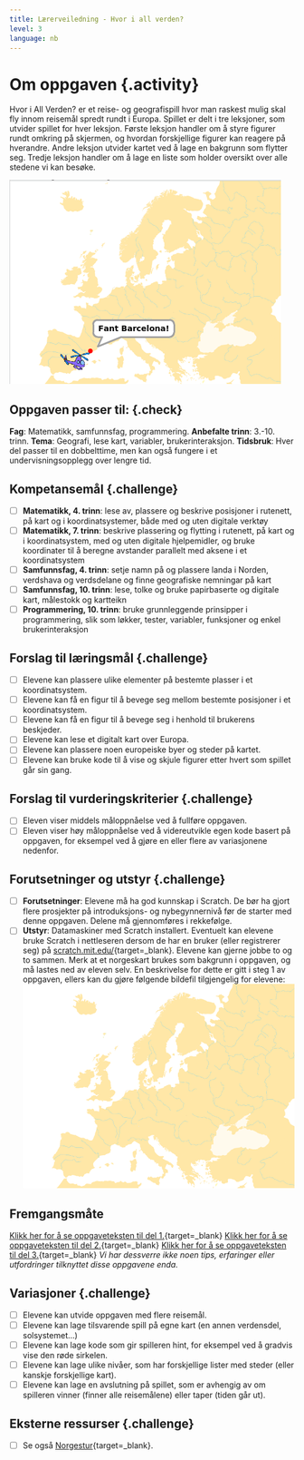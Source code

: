 ```yaml
---
title: Lærerveiledning - Hvor i all verden?
level: 3
language: nb
---
```


# Om oppgaven {.activity}
Hvor i All Verden? er et reise- og geografispill hvor man raskest
mulig skal fly innom reisemål spredt rundt i Europa. Spillet er delt i tre leksjoner, som utvider spillet for hver leksjon. Første leksjon handler om å styre figurer rundt omkring på skjermen, og hvordan forskjellige figurer kan reagere på hverandre. Andre leksjon utvider kartet ved å lage en bakgrunn som flytter seg. Tredje leksjon handler om å lage en liste som holder oversikt over alle stedene vi kan besøke.

![](hvor_i_all_verden_1.png)

## Oppgaven passer til: {.check}
 __Fag__: Matematikk, samfunnsfag, programmering.
__Anbefalte trinn__: 3.-10. trinn.
__Tema__: Geografi, lese kart, variabler, brukerinteraksjon.
__Tidsbruk__: Hver del passer til en dobbelttime, men kan også fungere i et undervisningsopplegg over lengre tid.

## Kompetansemål {.challenge}
- [ ] __Matematikk, 4. trinn__: lese av, plassere og beskrive posisjoner i rutenett, på kart og i koordinatsystemer, både med og uten digitale verktøy
- [ ] __Matematikk, 7. trinn__: beskrive plassering og flytting i rutenett, på kart og i koordinatsystem, med og uten digitale hjelpemidler, og bruke koordinater til å beregne avstander parallelt med aksene i et koordinatsystem
- [ ] __Samfunnsfag, 4. trinn__: setje namn på og plassere landa i Norden, verdshava og verdsdelane og finne geografiske nemningar på kart
- [ ] __Samfunnsfag, 10. trinn__: lese, tolke og bruke papirbaserte og digitale kart, målestokk og kartteikn
- [ ] __Programmering, 10. trinn__: bruke grunnleggende prinsipper i programmering, slik som løkker, tester, variabler, funksjoner og enkel brukerinteraksjon

## Forslag til læringsmål {.challenge}
- [ ] Elevene kan plassere ulike elementer på bestemte plasser i et koordinatsystem.
- [ ] Elevene kan få en figur til å bevege seg mellom bestemte posisjoner i et koordinatsystem.
- [ ] Elevene kan få en figur til å bevege seg i henhold til brukerens beskjeder.
- [ ] Elevene kan lese et digitalt kart over Europa.
- [ ] Elevene kan plassere noen europeiske byer og steder på kartet.
- [ ] Elevene kan bruke kode til å vise og skjule figurer etter hvert som spillet går sin gang.

## Forslag til vurderingskriterier {.challenge}
- [ ] Eleven viser middels måloppnåelse ved å fullføre oppgaven.
- [ ] Eleven viser høy måloppnåelse ved å videreutvikle egen kode basert på oppgaven, for eksempel ved å gjøre en eller flere av variasjonene nedenfor.

## Forutsetninger og utstyr {.challenge}
- [ ] __Forutsetninger__: Elevene må ha god kunnskap i Scratch. De bør ha gjort flere prosjekter på introduksjons- og nybegynnernivå før de starter med denne oppgaven. Delene må gjennomføres i rekkefølge.
- [ ] __Utstyr__: Datamaskiner med Scratch installert. Eventuelt kan elevene bruke Scratch i nettleseren dersom de har en bruker (eller registrerer seg) på [scratch.mit.edu/](http://scratch.mit.edu/){target=_blank}. Elevene kan gjerne jobbe to og to sammen. Merk at et norgeskart brukes som bakgrunn i oppgaven, og må lastes ned av eleven selv. En beskrivelse for dette er gitt i steg 1 av oppgaven, ellers kan du gjøre følgende bildefil tilgjengelig for elevene:
![](europakart.png)

## Fremgangsmåte
[Klikk her for å se oppgaveteksten til del 1.](../hvor_i_all_verden_del1/hvor_i_all_verden_1.html){target=_blank}
[Klikk her for å se oppgaveteksten til del 2.](../hvor_i_all_verden_del2/hvor_i_all_verden_2.html){target=_blank}
[Klikk her for å se oppgaveteksten til del 3.](../hvor_i_all_verden_del3/hvor_i_all_verden_3.html){target=_blank}
_Vi har dessverre ikke noen tips, erfaringer eller utfordringer tilknyttet disse oppgavene enda._

## Variasjoner {.challenge}
- [ ] Elevene kan utvide oppgaven med flere reisemål.
- [ ] Elevene kan lage tilsvarende spill på egne kart (en annen verdensdel, solsystemet...)
- [ ] Elevene kan lage kode som gir spilleren hint, for eksempel ved å gradvis vise den røde sirkelen.
- [ ] Elevene kan lage ulike nivåer, som har forskjellige lister med steder (eller kanskje forskjellige kart).
- [ ] Elevene kan lage en avslutning på spillet, som er avhengig av om spilleren vinner (finner alle reisemålene) eller taper (tiden går ut).

## Eksterne ressurser {.challenge}
- [ ] Se også [Norgestur](../norgestur/norgestur.html){target=_blank}.
